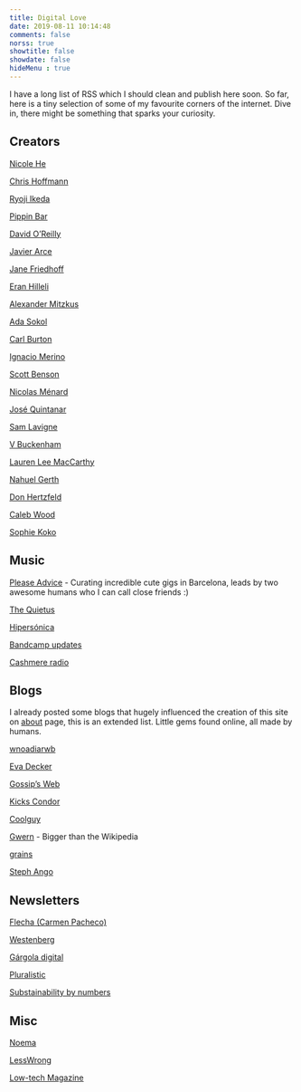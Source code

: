 ```yaml
---
title: Digital Love
date: 2019-08-11 10:14:48
comments: false
norss: true
showtitle: false
showdate: false
hideMenu : true
---
```


I have a long list of RSS which I should clean and publish here soon.
So far, here is a tiny selection of some of my favourite corners of the internet. 
Dive in, there might be something that sparks your curiosity.

## Creators

[Nicole He](https://nicole.pizza/)

[Chris Hoffmann](https://uglystupidhonest.com/)

 [Ryoji Ikeda](https://www.ryojiikeda.com/)

[Pippin Bar](https://pippinbarr.com/)

[David O’Reilly](https://davidoreilly.com/)

[Javier Arce](https://javier.computer/)

[Jane Friedhoff](https://janefriedhoff.com/)

[Eran Hilleli](https://eranhilleli.com/)

[Alexander Mitzkus](https://zuggamasta.de/)

[Ada Sokol](https://adasokol.com/)

[Carl Burton](https://www.carlburton.io/)

[Ignacio Merino](https://ignaciomerino.com/)

[Scott Benson](https://www.bombsfall.com/)

[Nicolas Ménard](https://www.nicolasmenard.com/)

[José Quintanar](https://www.josequintanar.com/)

[Sam Lavigne](https://lav.io/)

[V Buckenham](https://v21.io/blog/)

[Lauren Lee MacCarthy](https://lauren-mccarthy.com/Info)

[Nahuel Gerth](https://nahuelgerth.de/)

[Don Hertzfeld](https://www.youtube.com/user/t1i1b/videos)

[Caleb Wood](https://www.kbibwod.com/)

[Sophie Koko](https://www.instagram.com/sophiekoko/?hl=en)

## Music

[Please Advice](https://t.me/pleaseadvicebcn) - Curating incredible cute gigs in Barcelona, leads by two awesome humans who I can call close friends :)

[The Quietus](https://thequietus.com/)

[Hipersónica](https://www.hipersonica.com/)

[Bandcamp updates](https://daily.bandcamp.com/)

[Cashmere radio](https://cashmereradio.com/)

## Blogs

I already posted some blogs that hugely influenced the creation of this site on [about](/pages/about/) page, this is an extended list. Little gems found online, all made by humans.

[wnoadiarwb](https://wnoadiarwb.us/)

[Eva Decker](https://eva.town/)

[Gossip’s Web](https://gossipsweb.net/)

[Kicks Condor](https://www.kickscondor.com/)

[Coolguy](https://coolguy.website/introduction/)

[Gwern](https://gwern.net/) - Bigger than the Wikipedia

[grains](https://grains.cc/about/)

[Steph Ango](https://stephango.com/)

## Newsletters

[Flecha (Carmen Pacheco)](https://carmenpacheco.es/flecha-archivo/)

[Westenberg](https://joanwestenberg.com/)

[Gárgola digital](https://gargoladigital.substack.com/)

[Pluralistic](https://pluralistic.net/)

[Substainability by numbers](https://www.sustainabilitybynumbers.com/)

## Misc

[Noema](https://www.noemamag.com/)

[LessWrong](https://www.lesswrong.com/)

[Low-tech Magazine](https://solar.lowtechmagazine.com/posts/)